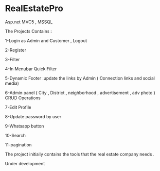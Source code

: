 # RealEstatePro
Asp.net MVC5 , MSSQL

The Projects Contains :

  1-Login as Admin and Customer  , Logout
  
  2-Register
  
  3-Filter
  
  4-In Menubar Quick Filter
  
  5-Dynamic Footer :update the links by Admin ( Connection links and social media)
  
  6-Admin panel ( City , District , neighborhood , advertisement , adv photo ) CRUD Operations
  
  7-Edit Profile 
  
  8-Update password by user 
  
  9-Whatsapp button 
  
  10-Search
  
  11-pagination
  
  
The project initially contains the tools that the real estate company needs .

Under development
